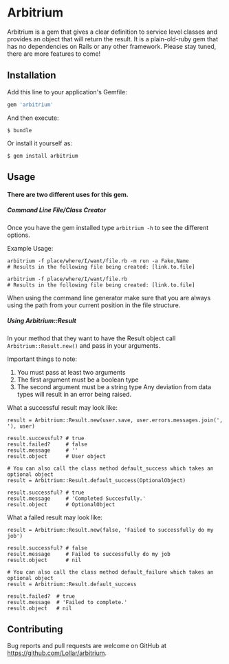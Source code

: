 # Arbitrium

Arbitrium is a gem that gives a clear definition to service level classes and provides an object that will return the result. It is a plain-old-ruby gem that has no dependencies on Rails or any other framework.  Please stay tuned, there are more features to come!

## Installation

Add this line to your application's Gemfile:

```ruby
gem 'arbitrium'
```

And then execute:

    $ bundle

Or install it yourself as:

    $ gem install arbitrium

## Usage
#### There are two different uses for this gem.
##### Command Line File/Class Creator

Once you have the gem installed type `arbitrium -h` to see the different options.

Example Usage:
```
arbitrium -f place/where/I/want/file.rb -m run -a Fake,Name
# Results in the following file being created: [link.to.file]

arbitrium -f place/where/I/want/file.rb
# Results in the following file being created: [link.to.file]
```

When using the command line generator make sure that you are always using the path from your current position in the file structure.

##### Using Arbitrium::Result
In your method that they want to have the Result object call `Arbitrium::Result.new()` and pass in your arguments.  

Important things to note:
  1. You must pass at least two arguments
  2. The first argument must be a boolean type
  3. The second argument must be a string type
Any deviation from data types will result in an error being raised.

What a successful result may look like:
```
result = Arbitrium::Result.new(user.save, user.errors.messages.join(', '), user)

result.successful? # true
result.failed?     # false
result.message     # ''
result.object      # User object

# You can also call the class method default_success which takes an optional object
result = Arbitrium::Result.default_success(OptionalObject)

result.successful? # true
result.message     # 'Completed Succesfully.'
result.object      # OptionalObject
```

What a failed result may look like:
```
result = Arbitrium::Result.new(false, 'Failed to successfully do my job')

result.successful? # false
result.message     # Failed to successfully do my job
result.object      # nil

# You can also call the class method default_failure which takes an optional object
result = Arbitrium::Result.default_success

result.failed?  # true
result.message  # 'Failed to complete.'
result.object   # nil
```

## Contributing

Bug reports and pull requests are welcome on GitHub at https://github.com/Lollar/arbitrium.
